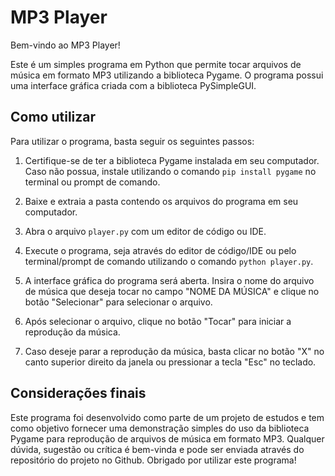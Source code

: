 # MP3 Player

Bem-vindo ao MP3 Player!

Este é um simples programa em Python que permite tocar arquivos de música em formato MP3 utilizando a biblioteca Pygame. O programa possui uma interface gráfica criada com a biblioteca PySimpleGUI.

## Como utilizar

Para utilizar o programa, basta seguir os seguintes passos:

1. Certifique-se de ter a biblioteca Pygame instalada em seu computador. Caso não possua, instale utilizando o comando `pip install pygame` no terminal ou prompt de comando.

2. Baixe e extraia a pasta contendo os arquivos do programa em seu computador.

3. Abra o arquivo `player.py` com um editor de código ou IDE.

4. Execute o programa, seja através do editor de código/IDE ou pelo terminal/prompt de comando utilizando o comando `python player.py`.

5. A interface gráfica do programa será aberta. Insira o nome do arquivo de música que deseja tocar no campo "NOME DA MÚSICA" e clique no botão "Selecionar" para selecionar o arquivo.

6. Após selecionar o arquivo, clique no botão "Tocar" para iniciar a reprodução da música.

7. Caso deseje parar a reprodução da música, basta clicar no botão "X" no canto superior direito da janela ou pressionar a tecla "Esc" no teclado.

## Considerações finais

Este programa foi desenvolvido como parte de um projeto de estudos e tem como objetivo fornecer uma demonstração simples do uso da biblioteca Pygame para reprodução de arquivos de música em formato MP3. Qualquer dúvida, sugestão ou crítica é bem-vinda e pode ser enviada através do repositório do projeto no Github. Obrigado por utilizar este programa!
